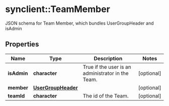 # synclient::TeamMember

JSON schema for Team Member, which bundles UserGroupHeader and isAdmin
## Properties
Name | Type | Description | Notes
------------ | ------------- | ------------- | -------------
**isAdmin** | **character** | True if the user is an administrator in the Team. | [optional] 
**member** | [**UserGroupHeader**](UserGroupHeader.md) |  | [optional] 
**teamId** | **character** | The id of the Team. | [optional] 


